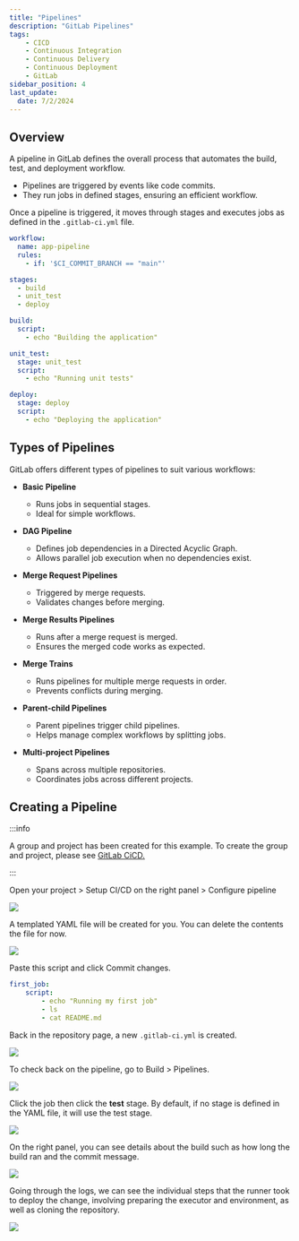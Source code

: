 ```yaml
---
title: "Pipelines"
description: "GitLab Pipelines"
tags: 
    - CICD
    - Continuous Integration
    - Continuous Delivery
    - Continuous Deployment
    - GitLab
sidebar_position: 4
last_update:
  date: 7/2/2024
---
```



## Overview 

A pipeline in GitLab defines the overall process that automates the build, test, and deployment workflow.

- Pipelines are triggered by events like code commits.
- They run jobs in defined stages, ensuring an efficient workflow.

Once a pipeline is triggered, it moves through stages and executes jobs as defined in the `.gitlab-ci.yml` file.

```yaml
workflow:
  name: app-pipeline
  rules:
    - if: '$CI_COMMIT_BRANCH == "main"'

stages:
  - build 
  - unit_test
  - deploy

build:
  script:
    - echo "Building the application"

unit_test:
  stage: unit_test
  script:
    - echo "Running unit tests"

deploy:
  stage: deploy
  script:
    - echo "Deploying the application"
```

## Types of Pipelines  

GitLab offers different types of pipelines to suit various workflows:

- **Basic Pipeline**
    - Runs jobs in sequential stages.
    - Ideal for simple workflows.

- **DAG Pipeline**
    - Defines job dependencies in a Directed Acyclic Graph.
    - Allows parallel job execution when no dependencies exist.

- **Merge Request Pipelines**
    - Triggered by merge requests.
    - Validates changes before merging.

- **Merge Results Pipelines**
    - Runs after a merge request is merged.
    - Ensures the merged code works as expected.

- **Merge Trains**
    - Runs pipelines for multiple merge requests in order.
    - Prevents conflicts during merging.

- **Parent-child Pipelines**
    - Parent pipelines trigger child pipelines.
    - Helps manage complex workflows by splitting jobs.

- **Multi-project Pipelines**
    - Spans across multiple repositories.
    - Coordinates jobs across different projects.

## Creating a Pipeline 

:::info

A group and project has been created for this example. To create the group and project, please see [GitLab CiCD.](/docs/017-Version-Control-and-CICD/010-GitLab-Notes/001-GitLab-CICD.md#groups)

:::

Open your project > Setup CI/CD on the right panel > Configure pipeline

![](/img/docs/12082024-gitlab-homelabs-new-cicd.png)

A templated YAML file will be created for you. You can delete the contents the file for now.
 
![](/img/docs/12082024-gitlab-homelabs-new-cicd-2.png)

Paste this script and click Commit changes.

```yaml
first_job:
    script:
        - echo "Running my first job"
        - ls 
        - cat README.md 
```

Back in the repository page, a new `.gitlab-ci.yml` is created.

![](/img/docs/12082024-gitlab-homelabs-new-cicd-3.png)

To check back on the pipeline, go to Build > Pipelines. 

![](/img/docs/12082024-gitlab-homelabs-new-cicd-4.png)

Click the job then click the **test** stage. By default, if no stage is defined in the YAML file, it will use the test stage.

![](/img/docs/12082024-gitlab-homelabs-new-cicd-5.png)

On the right panel, you can see details about the build such as how long the build ran and the commit message.

![](/img/docs/12082024-gitlab-homelabs-new-cicd-6.png)

Going through the logs, we can see the individual steps that the runner took to deploy the change, involving preparing the executor and environment, as well as cloning the repository.

![](/img/docs/12082024-gitlab-homelabs-new-cicd-7.png)